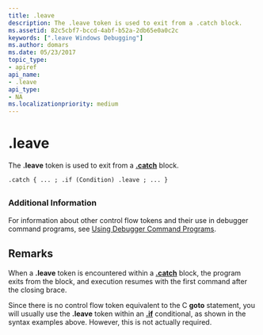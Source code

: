 ```yaml
---
title: .leave
description: The .leave token is used to exit from a .catch block.
ms.assetid: 82c5cbf7-bccd-4abf-b52a-2db65e0a0c2c
keywords: [".leave Windows Debugging"]
ms.author: domars
ms.date: 05/23/2017
topic_type:
- apiref
api_name:
- .leave
api_type:
- NA
ms.localizationpriority: medium
---
```


# .leave


The **.leave** token is used to exit from a [**.catch**](-catch.md) block.

```dbgcmd
.catch { ... ; .if (Condition) .leave ; ... } 
```

## <span id="ddk_token_leave_dbg"></span><span id="DDK_TOKEN_LEAVE_DBG"></span>


### <span id="Additional_Information"></span><span id="additional_information"></span><span id="ADDITIONAL_INFORMATION"></span>Additional Information

For information about other control flow tokens and their use in debugger command programs, see [Using Debugger Command Programs](using-debugger-command-programs.md).

Remarks
-------

When a **.leave** token is encountered within a [**.catch**](-catch.md) block, the program exits from the block, and execution resumes with the first command after the closing brace.

Since there is no control flow token equivalent to the C **goto** statement, you will usually use the **.leave** token within an [**.if**](-if.md) conditional, as shown in the syntax examples above. However, this is not actually required.

 

 





